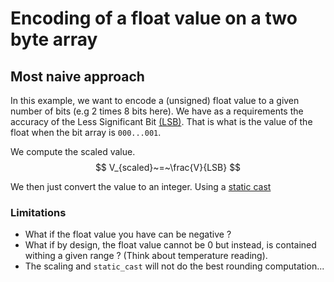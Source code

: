# Encoding of a float value on a two byte array

## Most naive approach
In this example, we want to encode a (unsigned) float value to a given number of bits (e.g 2 times 8 bits here).
We have as a requirements the accuracy of the Less Significant Bit [(LSB)](./main.cpp#L8). 
That is what is the value of the float when the bit array is `000...001`.

We compute the scaled value.
$$
V_{scaled}~=~\frac{V}{LSB}
$$

We then just convert the value to an integer.
Using a [static cast](./main.cpp#L13)

### Limitations
- What if the float value you have can be negative ? 
- What if by design, the float value cannot be 0 but instead, is contained withing a given range ? (Think about temperature reading).
- The scaling and `static_cast` will not do the best rounding computation...
